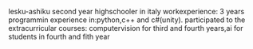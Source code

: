 lesku-ashiku    second year highschooler in italy
workexperience:  3 years 
programmin experience in:python,c++ and c#(unity).
participated to the extracurricular courses: computervision for third and fourth years,ai for students in fourth and fith year

